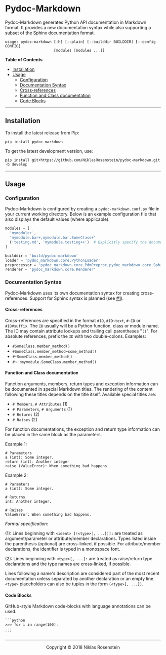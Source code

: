 # Pydoc-Markdown

Pydoc-Markdown generates Python API documentation in Markdown format. It
provides a new documentation syntax while also supporting a subset of the
Sphinx documentation format.

```
usage: pydoc-markdown [-h] [--plain] [--builddir BUILDDIR] [--config CONFIG]
                      [modules [modules ...]]
```

__Table of Contents__

* [Installation](#installation)
* [Usage](#usage)
  * [Configuration](#configuration)
  * [Documentation Syntax](#documentation-syntax)
  * [Cross-references](#cross-references)
  * [Function and Class documentation](#function-and-class-documentation)
  * [Code Blocks](#code-blocks)

---

## Installation

To install the latest release from Pip:

    pip install pydoc-markdown

To get the latest development version, use:

    pip install git+https://github.com/NiklasRosenstein/pydoc-markdown.git -b develop

---

## Usage

### Configuration

Pydoc-Markdown is configured by creating a `pydoc-markdown.conf.py` file in
your current working directory. Below is an example configuration file that
also displays the default values (where applicable).

```python
modules = [
  'mymodule+',
  'mymodule.bar+,mymodule.bar.SomeClass+'
  ('testing.md', 'mymodule.testing++')  # Explicitly specify the document filename
]

builddir = 'build/pydoc-markdown'
loader = 'pydoc_markdown.core.PythonLoader'
preprocessor = 'pydoc_markdown.core.PdmPreproc,pydoc_markdown.core.SphinxPreproc'
renderer = 'pydoc_markdown.core.Renderer'
```

### Documentation Syntax

Pydoc-Markdown uses its own documentation syntax for creating cross-references.
Support for Sphinx syntax is planned (see [#1]).

  [#1]: https://github.com/NiklasRosenstein/pydoc-markdown/issues/1

#### Cross-references

Cross-references are specified in the format `#ID`, `#ID~text`, `#~ID` or
`#ID#suffix`. The `ID` usually will be a Python function, class or module
name. The ID may contain attribute lookups and trailing call parentheses
"`()`". For absolute references, prefix the `ID` with two
double-colons. Examples:

* `#SomeClass.member_method()`
* `#SomeClass.member_method~some_method()`
* `#~SomeClass.member_method()`
* `#~::mymodule.SomeClass.member_method()`

#### Function and Class documentation

Function arguments, members, return types and exception information can be
documented in special Markdown titles. The rendering of the content following
these titles depends on the title itself. Available special titles are:

* `# Members`, `# Attributes` (1)
* `# Parameters`, `# Arguments` (1)
* `# Returns` (2)
* `# Raises` (2)

For function documentations, the exception and return type information can
be placed in the same block as the parameters.

Example 1:

    # Parameters
    a (int): Some integer.
    return (int): Another integer
    raise (ValueError): When something bad happens.

Example 2:

    # Paramters
    a (int): Some integer.

    # Returns
    int: Another integer.

    # Raises
    ValueError: When something bad happens.

_Formal specification_:

(1): Lines beginning with `<ident> [(<type>[, ...])]:` are treated as
argument/parameter or attribute/member declarations. Types listed inside the
parenthesis (optional) are cross-linked, if possible. For attribute/member
declarations, the identifier is typed in a monospace font.

(2): Lines beginning with `<type>[, ...]:` are treated as raise/return type
declarations and the type names are cross-linked, if possible.

Lines following a name's description are considered part of the most recent
documentation unless separated by another declaration or an empty line. `<type>`
placeholders can also be tuples in the form `(<type>[, ...])`.

#### Code Blocks

GitHub-style Markdown code-blocks with language annotations can be used.

    ```python
    >>> for i in range(100):
    ...
    ```

---

<p align="center">Copyright &copy; 2018 Niklas Rosenstein</p>
